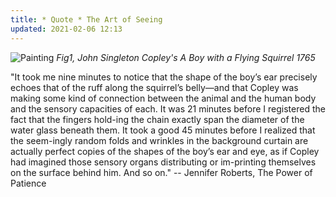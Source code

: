 ```yaml
---
title: * Quote * The Art of Seeing
updated: 2021-02-06 12:13
---
```


![Painting](https://d7hftxdivxxvm.cloudfront.net/?resize_to=width&src=https%3A%2F%2Fartsy-media-uploads.s3.amazonaws.com%2FQfaeb8TptYMGilqazE5zhw%252FSC70442.jpg&width=1200&quality=80)
*Fig1, John Singleton Copley's A Boy with a Flying Squirrel 1765*

"It took me nine minutes to notice that the shape of the boy’s ear precisely echoes that of the ruff along the squirrel’s belly—and that Copley was making some kind of connection between the animal and the human body and the sensory capacities of each. It was 21 minutes before I registered the fact that the fingers hold-ing the chain exactly span the diameter of the water glass beneath them. It took a good 45 minutes before I realized that the seem-ingly random folds and wrinkles in the background curtain are actually perfect copies of the shapes of the boy’s ear and eye, as if Copley had imagined those sensory organs distributing or im-printing themselves on the surface behind him. And so on." -- Jennifer Roberts, The Power of Patience

